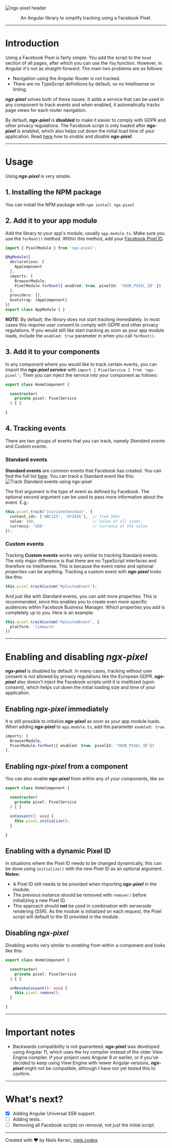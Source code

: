 ![ngx-pixel header](https://storage.googleapis.com/nielskersic/static-images/github/ngx-pixel%20header-min.png)

<p align="center">
An Angular library to simplify tracking using a Facebook Pixel.
</p>

---

# Introduction
Using a Facebook Pixel is fairly simple. You add the script to the `head` section of all pages, after which you can use the `fbq` function. However, in Angular it's not as straight-forward. The main two problems are as follows:

- Navigation using the Angular Router is not tracked.
- There are no TypeScript definitions by default, so no Intellisense or linting.

***ngx-pixel*** solves both of these issues. It adds a service that can be used in any component to track events and when enabled, it automatically tracks page views for each router navigation. 

By default, ***ngx-pixel*** is **disabled** to make it easier to comply with GDPR and other privacy regulations. The Facebook script is only loaded after ***ngx-pixel*** is enabled, which also helps cut down the initial load time of your application. Read [here](#enabling) how to *enable* and *disable* ***ngx-pixel***.

---

# Usage
Using ***ngx-pixel*** is very simple.

## 1. Installing the NPM package
You can install the NPM package with `npm install ngx-pixel`

## 2. Add it to your app module
Add the library to your app's module, usually `app.module.ts`. Make sure you use the `forRoot()` method. Within this method, add your [Facebook Pixel ID](https://www.facebook.com/business/help/952192354843755). 
```typescript
import { PixelModule } from 'ngx-pixel';

@NgModule({
  declarations: [
    AppComponent
  ],
  imports: [
    BrowserModule,
    PixelModule.forRoot({ enabled: true, pixelId: 'YOUR_PIXEL_ID' })
  ],
  providers: [],
  bootstrap: [AppComponent]
})
export class AppModule { }
```
**NOTE:** By default, the library does not start tracking immediately. In most cases this requires user consent to comply with GDPR and other privacy regulations. If you would still like start tracking as soon as your app module loads, include the `enabled: true` parameter in when you call `forRoot()`.

## 3. Add it to your components
In any component where you would like to track certain events, you can import the ***ngx-pixel service*** with `import { PixelService } from 'ngx-pixel';`
Then you can inject the service into your component as follows:
```TypeScript
export class HomeComponent {

  constructor(
    private pixel: PixelService
  ) { }

}
```

## 4. Tracking events
There are two groups of events that you can track, namely *Standard events*  and *Custom events*. 

### Standard events
**Standard events** are common events that Facebook has created. You can find the full list [here](https://developers.facebook.com/docs/facebook-pixel/reference). You can track a Standard event like this:
![Track Standard events using ngx-pixel](https://storage.googleapis.com/nielskersic/static-images/github/ngx-pixel-track-large.gif)

The first argument is the type of event as defined by Facebook. The optional second argument can be used to pass more information about the event. E.g.: 
```typescript
this.pixel.track('InitiateCheckout', {
  content_ids: ['ABC123', 'XYZ456'],  // Item SKUs
  value: 100,                         // Value of all items
  currency: 'USD'                     // Currency of the value
});
```

### Custom events
Tracking **Custom events** works very similar to tracking Standard events. The only major difference is that there are no TypeScript interfaces and therefore no Intellisense. This is because the event *name* and optional *properties* can be anything. Tracking a custom event with ***ngx-pixel*** looks like this:
```TypeScript
this.pixel.trackCustom('MyCustomEvent');
```

And just like with Standard events, you can add more properties. This is recommended, since this enables you to create even more specific audiences within Facebook Business Manager. Which properties you add is completely up to you. Here is an example:
```TypeScript
this.pixel.trackCustom('MyCustomEvent', {
  platform: 'limewire'
})
```

---

# Enabling and disabling ***ngx-pixel*** <a name="enabling"></a>
***ngx-pixel*** is disabled by default. In many cases, tracking without user consent is not allowed by privacy regulations like the European GDPR. ***ngx-pixel*** also doesn't inject the Facebook scripts until it is iniaitlized (upon consent), which helps cut down the initial loading size and time of your application.

## Enabling ***ngx-pixel*** immediately
It is still possible to initialize ***ngx-pixel*** as soon as your app module loads.
When adding ***ngx-pixel*** to `app.module.ts`, add the parameter `enabled: true`.
```TypeScript
imports: [
  BrowserModule,
  PixelModule.forRoot({ enabled: true, pixelId: 'YOUR_PIXEL_ID'})
],
```

## Enabling ***ngx-pixel*** from a component
You can also enable ***ngx-pixel*** from within any of your components, like so:
```TypeScript
export class HomeComponent {

  constructor(
    private pixel: PixelService
  ) { }

  onConsent(): void {
    this.pixel.initialize();
  }

}
```

## Enabling with a dynamic Pixel ID
In situations where the Pixel ID needs to be changed dynamically, this can be done using `initialize()` with the new Pixel ID as an optional argument. 
**Notes:** 
- A Pixel ID still needs to be provided when importing ***ngx-pixel*** in the module.
- The previous instance should be removed with `remove()` before initializing a new Pixel ID. 
- This approach should **not** be used in combination with serverside rendering (SSR). As the module is initialized on each request, the Pixel script will default to the ID provided in the module.  

## Disabling ***ngx-pixel***
Disabling works very similar to *enabling* from within a component and looks like this:
```TypeScript
export class HomeComponent {

  constructor(
    private pixel: PixelService
  ) { }

  onRevokeConsent(): void {
    this.pixel.remove();
  }

}
```

---

# Important notes
- Backwards compatibility is not guaranteed. ***ngx-pixel*** was developed using Angular 11, which uses the Ivy compiler instead of the older View Engine compiler. If your project uses Angular 8 or earlier, or if you've decided to keep using View Engine with newer Angular versions, ***ngx-pixel*** might not be compatible, although I have not yet tested this to confirm.

---

# What's next?
- [X] Adding Angular Universal SSR support.
- [ ] Adding tests.
- [ ] Removing all Facebook scripts on removal, not just the initial script.

---

Created with ❤️ by Niels Kersic, [niels.codes](https://niels.codes).







